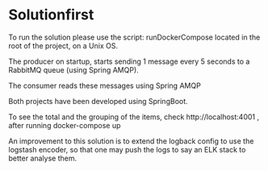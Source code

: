 # Solutionfirst
To run the solution please use the script: runDockerCompose located in the root of the project, on a Unix OS.

The producer on startup, starts sending 1 message every 5 seconds to a RabbitMQ queue (using Spring AMQP).

The consumer reads these messages using Spring AMQP 

Both projects have been developed using SpringBoot.

To see the total and the grouping of the items, check http://localhost:4001 , after running docker-compose up

An improvement to this solution is to extend the logback config to use the logstash encoder, so that one may push the logs to say an ELK stack to better analyse them.





